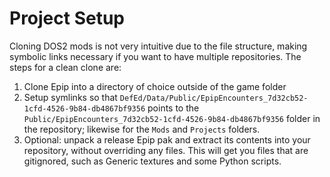# Project Setup
Cloning DOS2 mods is not very intuitive due to the file structure, making symbolic links necessary if you want to have multiple repositories. The steps for a clean clone are:

1. Clone Epip into a directory of choice outside of the game folder
2. Setup symlinks so that `DefEd/Data/Public/EpipEncounters_7d32cb52-1cfd-4526-9b84-db4867bf9356` points to the `Public/EpipEncounters_7d32cb52-1cfd-4526-9b84-db4867bf9356` folder in the repository; likewise for the `Mods` and `Projects` folders.
3. Optional: unpack a release Epip pak and extract its contents into your repository, without overriding any files. This will get you files that are gitignored, such as Generic textures and some Python scripts.